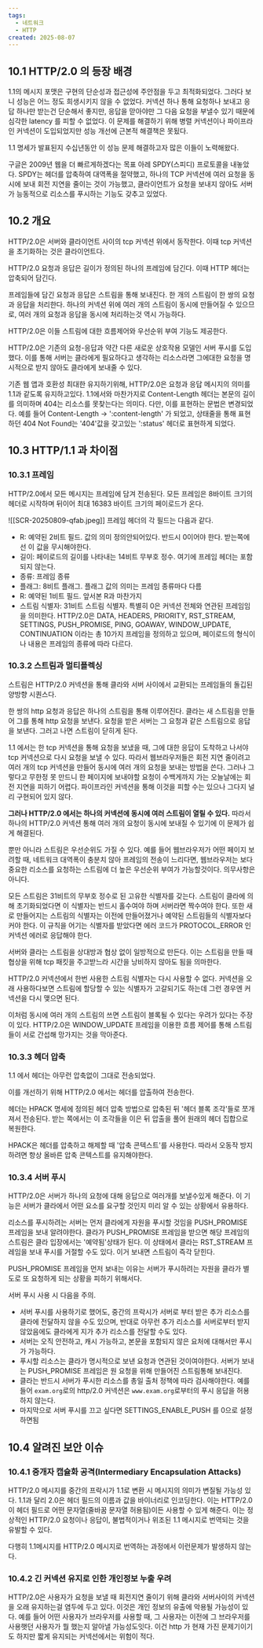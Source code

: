 ```yaml
---
tags:
  - 네트워크
  - HTTP
created: 2025-08-07
---
```

## 10.1 HTTP/2.0 의 등장 배경
1.1의 메시지 포맷은 구현의 단순성과 접근성에 주안점을 두고 최적화되었다. 그러다 보니 성능은 어느 정도 희생시키지 않을 수 없었다. 커넥션 하나 통해 요청하나 보내고 응답 하나만 받는건 단순해서 좋지만, 응답을 맏아야만 그 다음 요청을 부낼수 있기 때문에 심각한 latency 를 피할 수 없었다. 이 문제를 해결하기 위해 병렬 커넥션이나 파이프라인 커넥션이 도입되었지만 성능 개선에 근본적 해결책은 못됬다.

1.1 명세가 발표된지 수십년동안 이 성능 문제 해결하고자 많은 이들이 노력해왔다.

구글은 2009년 웹을 더 빠르게하겠다는 목표 아레 SPDY(스피디) 프로토콜을 내놓았다. SPDY는 헤더를 압축하여 대역폭을 절약했고, 하나의 TCP 커넥션에 여러 요청을 동시에 보내 회전 지연을 줄이는 것이 가능했고, 클라이언트가 요청을 보내지 않아도 서버가 능동적으로 리소스를 푸시하는 기능도 갖추고 있었다.
## 10.2 개요
HTTP/2.0은 서버와 클라이언트 사이의 tcp 커넥션 위에서 동작한다. 이때 tcp 커넥션을 초기화하는 것은 클라이언트다.

HTTP/2.0 요청과 응답은 길이가 정의된 하나의 프레임에 담긴다. 이때 HTTP 헤더는 압축되어 담긴다.

프레임들에 담긴 요청과 응답은 스트림을 통해 보내진다. 한 개의 스트림이 한 쌍의 요청과 응답을 처리한다. 하나의 커넥션 위에 여러 개의 스트림이 동시에 만들어질 수 있으므로, 여러 개의 요청과 응답을 동시에 처리하는것 역시 가능하다.

HTTP/2.0은 이들 스트림에 대한 흐름제어와 우선순위 부여 기능도 제공한다.

HTTP/2.0은 기존의 요청-응답과 약간 다른 새로운 상호작용 모델인 서버 푸시를 도입했다. 이를 통해 서버는 클라에게 필요하다고 생각하는 리소스라면 그에대한 요청을 명시적으로 받지 않아도 클라에게 보내줄 수 있다.

기존 웹 앱과 호환성 최대한 유지하기위해, HTTP/2.0은 요청과 응답 메시지의 의미를 1.1과 같도록 유지하고있다. 1.1에서와 마찬가지로 Content-Length 헤더는 본문의 길이를 의미하며 404는 리소스를 못찾는다는 의미다. 다만, 이를 표현하는 문법은 변경되었다. 예를 들어 Content-Length -> ':content-length' 가 되었고, 상태줄을 통해 표현하던 404 Not Found는 '404'값을 갖고있는 ':status' 헤더로 표현하게 되었다.

## 10.3 HTTP/1.1 과 차이점
### 10.3.1 프레임
HTTP/2.0에서 모든 메시지는 프레임에 담겨 전송된다. 모든 프레임은 8바이트 크기의 헤더로 시작하며 뒤이어 최대 16383 바이트 크기의 페이로드가 온다.

![[SCR-20250809-qfab.jpeg]]
프레임 헤더의 각 필드는 다음과 같다.

- R: 예약된 2비트 필드. 값의 의미 정의안되어있다. 반드시 0이어야 한다. 받는쪽에선 이 값을 무시해야한다.
- 길이: 페이로드의 길이를 나타내는 14비트 무부호 정수. 여기에 프레임 헤더는 포함되지 않는다.
- 종류: 프레임 종류
- 플래그: 8비트 플래그. 플래그 값의 의미는 프레임 종류마다 다름
- R: 예약된 1비트 필드. 앞서본 R과 마찬가지
- 스트림 식별자: 31비트 스트림 식별자. 특별히 0은 커넥션 전체와 연관된 프레임임을 의미한다.
HTTP/2.0은 DATA, HEADERS, PRIORITY, RST_STREAM, SETTINGS, PUSH_PROMISE, PING, GOAWAY, WINDOW_UPDATE, CONTINUATION 이라는 총 10가지 프레임을 정의하고 있으며, 페이로드의 형식이나 내용은 프레임의 종류에 따라 다르다.

### 10.3.2 스트림과 멀티플렉싱
스트림은 HTTP/2.0 커넥션을 통해 클라와 서버 사이에서 교환되는 프레임들의 돌깁된 양방향 시퀀스다.

한 쌍의 http 요청과 응답은 하나의 스트림을 통해 이루어진다. 클라는 새 스트림을 만들어 그를 통해 http 요청을 보낸다. 요청을 받은 서버는 그 요청과 같은 스트림으로 응답을 보낸다. 그러고 나면 스트림이 닫히게 된다.

1.1 에서는 한 tcp 커넥션을 통해 요청을 보냈을 때, 그에 대한 응답이 도착하고 나서야 tcp 커넥션으로 다시 요청을 보낼 수 있다. 따라서 웹브라우저들은 회전 지연 줄이려고 여러 개의 tcp 커넥션을 만들어 동시에 여러 개의 요청을 보내는 방법을 쓴다. 그러나 그렇다고 무한정 못 만드니 한 페이지에 보내야할 요청이 수백게까지 가는 오늘날에는 회전 지연을 피하기 어렵다. 파이프라인 커넥션을 통해 이것을 피할 수는 있으나 그다지 널리 구현되어 있지 않다.

**그러나 HTTP/2.0 에서는 하나의 커넥션에 동시에 여러 스트림이 열릴 수 있다.** 따라서 하나의 HTTP/2.0 커넥션 통해 여러 개의 요청이 동시에 보내질 수 있기에 이 문제가 쉽게 해결된다.

뿐만 아니라 스트림은 우선순위도 가질 수 있다. 예를 들어 웹브라우저가 어떤 페이지 보려할 때, 네트워크 대역폭이 충분치 않아 프레임의 전송이 느리다면, 웹브라우저는 보다 중요한 리소스를 요청하는 스트림에 더 높은 우선순위 부여가 가능할것이다. 의무사항은 아니다.

모든 스트림은 31비트의 무부호 정수로 된 고유한 식별자를 갖는다. 스트림이 클라에 의해 초기화되었다면 이 식별자는 반드시 홀수여야 하며 서버라면 짝수여야 한다. 또한 새로 만들어지는 스트림의 식별자는 이전에 만들어졌거나 예약된 스트림들의 식별자보다 커야 한다. 이 규칙을 어기는 식별자를 받았다면 에러 코드가 PROTOCOL_ERROR 인 커넥션 에러로 응답해야 한다.

서버와 클라는 스트림을 상대방과 협상 없이 일방적으로 만든다. 이는 스트림을 만들 때 협상을 위해 tcp 패킷을 주고받느라 시간을 낭비하지 않아도 됨을 의마한다.

HTTP/2.0 커넥션에서 한번 사용한 스트림 식별자는 다시 사용할 수 없다. 커넥션을 오래 사용하다보면 스트림에 할당할 수 있는 식별자가 고갈되기도 하는데 그런 경우엔 커넥션을 다시 맺으면 된다.

이처럼 동시에 여러 개의 스트림의 쓰면 스트림이 블록될 수 있다는 우려가 있다는 주장이 있다. HTTP/2.0은 WINDOW_UPDATE 프레임을 이용한 흐름 제어를 통해 스트림들이 서로 간섭해 망가지는 것을 막아준다.

### 10.3.3 헤더 압축
1.1 에서 헤더는 아무런 압축없이 그대로 전송되었다.

이를 개선하기 위해 HTTP/2.0 에서는 헤더를 압출하여 전송한다.

헤더는 HPACK 명세에 정의된 헤더 압축 방법으로 압축된 뒤 '헤더 블록 조각'들로 쪼개져서 전송된다. 받는 쪽에서는 이 조각들을 이은 뒤 압출을 풀어 원래의 헤더 집합으로 복원한다.

HPACK은 헤더를 압축하고 해제할 때 '압축 콘텍스트'를 사용한다. 따라서 오동작 방지하려면 항상 올바른 압축 콘텍스트를 유지해야한다.
### 10.3.4 서버 푸시
HTTP/2.0은 서버가 하나의 요청에 대해 응답으로 여러개를 보낼수있게 해준다. 이 기능은 서버가 클라에서 어떤 요소를 요구할 것인지 미리 알 수 있는 상황에서 유용하다.

리소스를 푸시하려는 서버는 먼저 클라에게 자원을 푸시할 것임을 PUSH_PROMISE 프레임을 보내 알려야한다. 클라가 PUSH_PROMISE 프레임을 받으면 해당 프레임의 스트림은 클라 입장에서는 '예약됨'상태가 된다. 이 상태에서 클라는 RST_STREAM 프레임을 보내 푸시를 거절할 수도 있다. 이거 보내면 스트림이 즉각 닫힌다.

PUSH_PROMISE 프레임을 먼저 보내는 이유는 서버가 푸시하려는 자원을 클라가 별도로 또 요청하게 되는 상황을 피하기 위해서다. 

서버 푸시 사용 시 다음을 주의.
- 서버 푸시를 사용하기로 했어도, 중간의 프락시가 서버로 부터 받은 추가 리소스를 클라에 전달하지 않을 수도 있으며, 반대로 아무런 추가 리소스를 서버로부터 받지 않았음에도 클라에게 지가 추가 리소스를 전달할 수도 있다.
- 서버는 오직 안전하고, 캐시 가능하고, 본문을 포함되지 않은 요처에 대해서만 푸시가 가능하다.
- 푸시할 리소스는 클라가 명시적으로 보낸 요청과 연관된 것이여야한다. 서버가 보내는 PUSH_PROMISE 프레임은 원 요청을 위해 만들어진 스트림통해 보내진다.
- 클라는 반드시 서버가 푸시한 리소스를 총일 출처 정책에 따라 검사해야한다. 예를들어 `exam.org`로의 http/2.0 커넥션은 `www.exam.org`로부터의 푸시 응답을 허용하지 않는다.
- 마지막으로 서버 푸시를 끄고 싶다면 SETTINGS_ENABLE_PUSH 를 0으로 설정하면됨
## 10.4 알려진 보안 이슈
### 10.4.1 중개자 캡슐화 공격(Intermediary Encapsulation Attacks)
HTTP/2.0 메시지를 중간의 프락시가 1.1로 변환 시 메시지의 의미가 변질될 가능성 있다. 1.1과 달리 2.0은 헤더 필드의 이름과 값을 바이너리로 인코딩한다. 이는 HTTP/2.0이 헤더 필드로 어떤 문자열(줄바꿈 문자열 허용됨)이든 사용할 수 있게 해준다. 이는 정상적인 HTTP/2.0 요청이나 응답이, 불법적이거나 위조된 1.1 메시지로 번역되는 것을 유발할 수 있다.

다행히 1.1메시지를 HTTP/2.0 메시지로 번역하는 과정에서 이런문제가 발생하지 않는다.
### 10.4.2 긴 커넥션 유지로 인한 개인정보 누출 우려
HTTP/2.0은 사용자가 요청을 보낼 때 회전지연 줄이기 위해 클라와 서버사이의 커넥션을 오래 유지하는걸 염두에 두고 있다. 이것은 개인 정보의 유출에 악용될 가능성이 있다. 예를 들어 어떤 사용자가 브라우저를 사용할 때, 그 사용자는 이전에 그 브라우저를 사용햇던 사용자가 뭘 했는지 알아낼 가능성도잇다. 이건 http 가 현재 가진 문제기이기도 하지만 짧게 유지되는 커넥션에서는 위험이 적다.